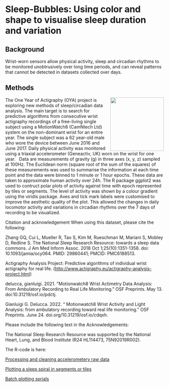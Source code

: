 # Sleep-Bubbles:  Using color and shape to visualise sleep duration and variation

## Background</summary>
Wrist-worn sensors allow physical activity, sleep and circadian rhythms to be monitored unobtrusively over long time periods, and can reveal patterns that cannot be detected in datasets collected over days. 

</details>
 
##  Methods
<img align="right" width=170 src="https://user-images.githubusercontent.com/29300100/213663142-b2baf0d0-99ff-445d-a0d6-471402e52b37.png">
              
                    
The One Year of Actigraphy (OYA) project is exploring new methods of sleep/circadian data analysis. The main target is to search for predictive algorithms from consecutive wrist actigraphy recordings of a free-living single subject using a MotionWatch8 (CamNtech Ltd) system on the non-dominant wrist for an entire year. The single subject was a 62 year-old male who wore the device between June 2016 and June 2017.
Daily physical activity was monitored using a triaxial accelerometer (Geneactiv, UK) worn on the wrist for one year.
$~$
Data are measurements of gravity (g) in three axes (x, y, z) sampled at 100Hz.  The Euclidean norm (square root of the sum of the squares) of these measurements was used to summarise the information at each time point and the data were binned to 1 minute or 1 hour epochs.  These data are taken to approximate human activity over 24h.  The R package ggplot2 was used to contruct polar plots of activity against time with epoch represented by tiles or segments.  The level of activity was shown by a colour gradient using the viridis package. Axes and tick mark labels were customised to improve the aesthetic quality of the plot.  This allowed the changes in daily locomotor activity and variations in circadian rhythms over the 7 days of recording to be visualized.

Citation and acknowledgement
When using this dataset, please cite the following:

Zhang GQ, Cui L, Mueller R, Tao S, Kim M, Rueschman M, Mariani S, Mobley D, Redline S. The National Sleep Research Resource: towards a sleep data commons. J Am Med Inform Assoc. 2018 Oct 1;25(10):1351-1358. doi: 10.1093/jamia/ocy064. PMID: 29860441; PMCID: PMC6188513.

Actigraphy Analysis Project: Predictive algorithms of individual wrist actigraphy for real life. (http://www.actigraphy.eu/actigraphy-analysis-project.html)

delucca, gianluigi. 2021. "Motionwatch8 Wrist Actimetry Data Analysis: From Ambulatory Recording to Real Life Monitoring." OSF Preprints. May 13. doi:10.31219/osf.io/pdctj.

Gianluigi G. Delucca. 2022. “ Motionwatch8 Wrist Activity and Light Analysis: from ambulatory recording toward real life monitoring.” OSF Preprints. June 24. doi.org/10.31219/osf.io/cdqxh.

Please include the following text in the Acknowledgements:

The National Sleep Research Resource was supported by the National Heart, Lung, and Blood Institute (R24 HL114473, 75N92019R002).

The R-code is here:  

[Processing and cleaning accelerometery raw data](/analysis/Spirals_data_cleaning.R)  

[Plotting a sleep spiral in segments or tiles](/analysis/Spirals_plotting.R)  

[Batch plotting sprials](https://github.com/cawyse9/Sleep-Spirals/blob/main/analysis/Spirals_batch%20plot.R)  
